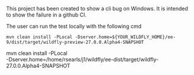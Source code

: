
This project has been created to show a cli bug on Windows.
It is intended to show the failure in a github CI.

The user can run the test locally with the following cmd

    mvn clean install -PLocal -Dserver.home=${YOUR_WILDFLY_HOME}/ee-9/dist/target/wildfly-preview-27.0.0.Alpha4-SNAPSHOT

mvn clean install -PLocal \
    -Dserver.home=/home/rsearls/j1/wildfly/ee-dist/target/wildfly-27.0.0.Alpha4-SNAPSHOT


